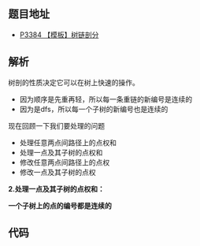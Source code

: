 ## 题目地址

 - [P3384 【模板】树链剖分](https://www.luogu.org/problemnew/show/P3384)

## 解析

树剖的性质决定它可以在树上快速的操作。

 - 因为顺序是先重再轻，所以每一条重链的新编号是连续的
 - 因为是dfs，所以每一个子树的新编号也是连续的

现在回顾一下我们要处理的问题

 - 处理任意两点间路径上的点权和
 - 处理一点及其子树的点权和
 - 修改任意两点间路径上的点权
 - 修改一点及其子树的点权

**2.处理一点及其子树的点权和：**

**一个子树上的点的编号都是连续的**

## 代码

